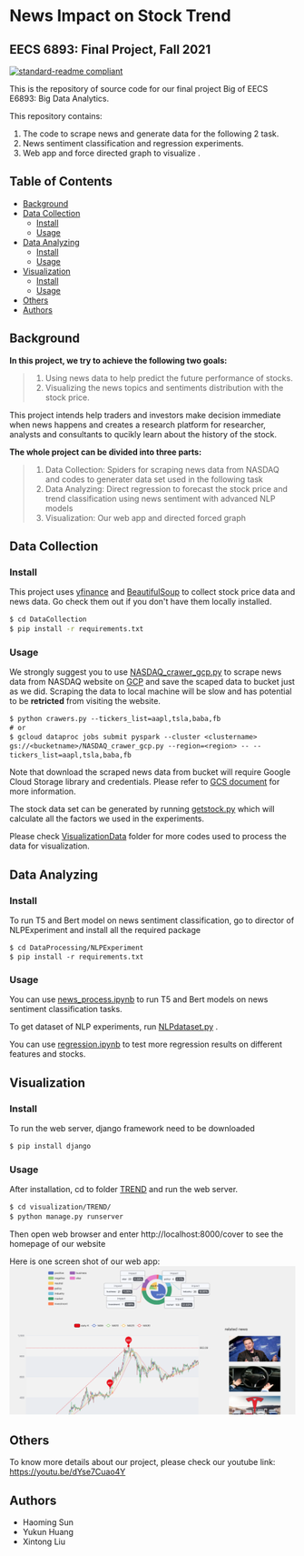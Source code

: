 # News Impact on Stock Trend
## EECS 6893: Final Project, Fall 2021


[![standard-readme compliant](https://img.shields.io/badge/readme%20style-standard-brightgreen.svg?style=flat-square)]()



This is the repository of source code for our final project Big of EECS E6893: Big Data Analytics.

This repository contains:

1. The code to scrape news and generate data for the following 2 task. 
2. News sentiment classification and regression experiments.
3. Web app and force directed graph to visualize .

## Table of Contents

- [Background](#background)
- [Data Collection](#data-collection)
    - [Install](#install-1)
    - [Usage](#usage-2)
- [Data Analyzing](#data-analyzing)
    - [Install](#install-2)
    - [Usage](#usage-2)
- [Visualization](#visualization)
    - [Install](#install-3)
    - [Usage](#usage-3)
- [Others](#others)
- [Authors](#authors)

## Background

**In this project, we try to achieve the following two goals:**
>1. Using news data to help predict the future performance of stocks.
>2. Visualizing the news topics and sentiments distribution with the stock price.

This project intends help traders and investors make decision immediate when news happens and creates a research platform for researcher, analysts and consultants to qucikly learn about the history of the stock.    

**The whole project can be divided into three parts:**
>1. Data Collection: Spiders for scraping news data from NASDAQ and codes to generater data set used in the following task
>2. Data Analyzing: Direct regression to forecast the stock price and trend classification using news sentiment with advanced NLP models
>3. Visualization: Our web app and directed forced graph


## Data Collection
### Install

This project uses [yfinance](https://pypi.org/project/yfinance/) and [BeautifulSoup](https://www.crummy.com/software/BeautifulSoup/bs4/doc/#) to collect stock price data and news data. Go check them out if you don't have them locally installed.

```sh
$ cd DataCollection
$ pip install -r requirements.txt
```

### Usage
We strongly suggest you to use [NASDAQ_crawer_gcp.py](NASDAQ_crawer_gcp.py) to scrape news data from NASDAQ website on [GCP](https://cloud.google.com/gcp/?utm_source=google&utm_medium=cpc&utm_campaign=na-US-all-en-dr-bkws-all-all-trial-e-dr-1009892&utm_content=text-ad-none-any-DEV_c-CRE_491349594127-ADGP_Desk%20%7C%20BKWS%20-%20EXA%20%7C%20Txt%20~%20Google%20Cloud%20Platform%20Core-KWID_43700060017921809-kwd-87853815&utm_term=KW_gcp-ST_gcp&gclid=CjwKCAiAtouOBhA6EiwA2nLKH59b5SmglmYbXWUS7LDXthhKeRssZP42aF3l2c_aieWNQBSH1ydtjhoCrP0QAvD_BwE&gclsrc=aw.ds) and save the scaped data to bucket just as we did. Scraping the data to local machine will be slow and has potential to be **retricted** from visiting the website. 

```
$ python crawers.py --tickers_list=aapl,tsla,baba,fb
# or
$ gcloud dataproc jobs submit pyspark --cluster <clustername> gs://<bucketname>/NASDAQ_crawer_gcp.py --region=<region> -- --tickers_list=aapl,tsla,baba,fb
```

Note that download the scraped news data from bucket will require Google Cloud Storage library and credentials. Please refer to [GCS document](https://cloud.google.com/docs/authentication/getting-started) for more information.

The stock data set can be generated by running [getstock.py](getstock.py) which will calculate all the factors we used in the experiments.


Please check [VisualizationData](DataCollection/VisualizationData) folder for more codes used to process the data for visualization.


## Data Analyzing

### Install
To run T5 and Bert model on news sentiment classification, go to director of NLPExperiment and install all the required package
```
$ cd DataProcessing/NLPExperiment
$ pip install -r requirements.txt
```

### Usage

You can use [news_process.ipynb](DataAnalyzing/NLPExperiment/news_process.ipynb) to run T5 and Bert models on news sentiment classification tasks.  

To get dataset of NLP experiments, run [NLPdataset.py](DataCollection/NLPdataset.py) .

You can use [regression.ipynb](DataAnalyzing/RegressionExperiment/regression.ipynb) to test more regression results on different features and stocks.

## Visualization
### Install
To run the web server,  django framework need to be downloaded
```sh
$ pip install django
```

### Usage
After installation, cd to folder [TREND](Visualization/TREND) and run the web server.
```sh
$ cd visualization/TREND/
$ python manage.py runserver
```
Then open web browser  and enter http://localhost:8000/cover to see the homepage of our website

Here is one screen shot of our web app: 
![Alt text](https://github.com/Sapphirine/202112-43-News-Impact-on-Stock-Trend/blob/main/readmeImage/web_demo.png)


## Others
To know more details about our project, please check our youtube link: https://youtu.be/dYse7Cuao4Y



## Authors
* Haoming Sun
* Yukun Huang
* Xintong Liu 




